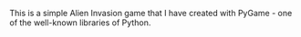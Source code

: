 This is a simple Alien Invasion game that I have created with PyGame - one of the well-known libraries of Python. 
